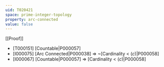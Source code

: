 ```yaml
---
uid: T020421
space: prime-integer-topology
property: arc-connected
value: false
---
```

[[Proof]]

* [T000151] [Countable|P000057]
* [I000075] [Arc Connected|P000038] => ~[Cardinality < $\mathfrak(c)$|P000058]
* [I000067] [Countable|P000057] => [Cardinality < $\mathfrak(c)$|P000058]

